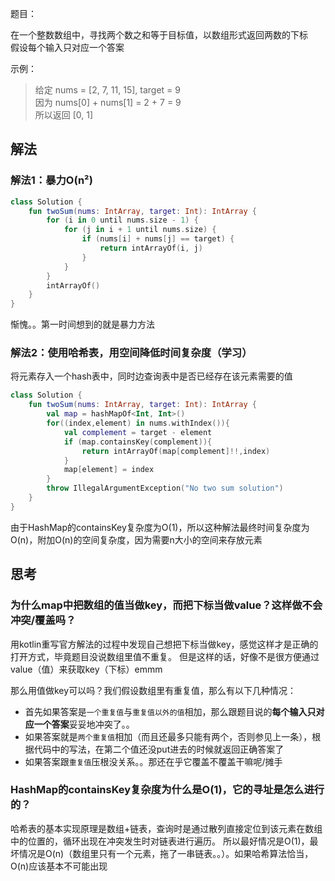 题目：

在一个整数数组中，寻找两个数之和等于目标值，以数组形式返回两数的下标  
假设每个输入只对应一个答案

示例：

>给定 nums = [2, 7, 11, 15], target = 9  
因为 nums[0] + nums[1] = 2 + 7 = 9  
所以返回 [0, 1]

## 解法
### 解法1：暴力O(n²)
```kotlin
class Solution {
    fun twoSum(nums: IntArray, target: Int): IntArray {
        for (i in 0 until nums.size - 1) {
            for (j in i + 1 until nums.size) {
                if (nums[i] + nums[j] == target) {
                    return intArrayOf(i, j)
                }
            }
        }
        intArrayOf()
    }
}
```
惭愧。。第一时间想到的就是暴力方法

### 解法2：使用哈希表，用空间降低时间复杂度（学习）  

将元素存入一个hash表中，同时边查询表中是否已经存在该元素需要的值
```kotlin
class Solution {
    fun twoSum(nums: IntArray, target: Int): IntArray {
        val map = hashMapOf<Int, Int>()
        for((index,element) in nums.withIndex()){
            val complement = target - element
            if (map.containsKey(complement)){
                return intArrayOf(map[complement]!!,index)
            }
            map[element] = index
        }
        throw IllegalArgumentException("No two sum solution")
    }
}
```
由于HashMap的containsKey复杂度为O(1)，所以这种解法最终时间复杂度为O(n)，附加O(n)的空间复杂度，因为需要n大小的空间来存放元素


## 思考
### 为什么map中把数组的值当做key，而把下标当做value？这样做不会冲突/覆盖吗？  

用kotlin重写官方解法的过程中发现自己想把下标当做key，感觉这样才是正确的打开方式，毕竟题目没说数组里值不重复。
但是这样的话，好像不是很方便通过value（值）来获取key（下标）emmm  

那么用值做key可以吗？我们假设数组里有重复值，那么有以下几种情况：
* 首先如果答案是`一个重复值`与`重复值以外的值`相加，那么跟题目说的**每个输入只对应一个答案**妥妥地冲突了。。
* 如果答案就是`两个重复值`相加（而且还最多只能有两个，否则参见上一条），根据代码中的写法，在第二个值还没put进去的时候就返回正确答案了
* 如果答案跟`重复值`压根没关系。。那还在乎它覆盖不覆盖干嘛呢/摊手

### HashMap的containsKey复杂度为什么是O(1)，它的寻址是怎么进行的？

哈希表的基本实现原理是数组+链表，查询时是通过散列直接定位到该元素在数组中的位置的，循环出现在冲突发生时对链表进行遍历。
所以最好情况是O(1)，最坏情况是O(n)（数组里只有一个元素，拖了一串链表。。）。如果哈希算法恰当，O(n)应该基本不可能出现
